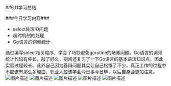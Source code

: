 ##6.11学习总结

###今日学习内容###

- select处理IO问题
- 超时机制的处理
- Go语言的词频统计

通过编写select相关程序，学会了巧妙避免gorutine的堵塞问题。Go语言的词频统计代码有些长，敲了好久，期间还复习了一下Go语言的基本语法知识点，因此实验过程较长。此外自己因为答辩问题其实让自己松懈了不少，真正工作的过程中不应该有那么多理由，职业人应该学会今日事今日毕，以后自身会更加注意。
![图片描述](https://dn-simplecloud.shiyanlou.com/courses/uid1080026-20190611-1560259093759)
![图片描述](https://dn-simplecloud.shiyanlou.com/courses/uid1080026-20190611-1560259119918)
![图片描述](https://dn-simplecloud.shiyanlou.com/courses/uid1080026-20190611-1560264230147)
![图片描述](https://dn-simplecloud.shiyanlou.com/courses/uid1080026-20190611-1560264209960)
![图片描述](https://dn-simplecloud.shiyanlou.com/courses/uid1080026-20190611-1560265544692)